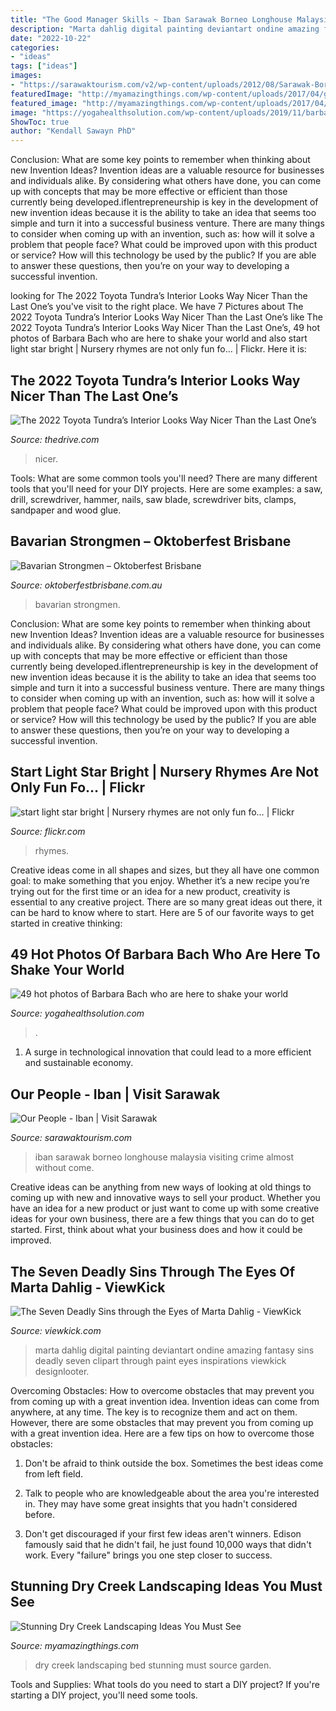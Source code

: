 ```yaml
---
title: "The Good Manager Skills ~ Iban Sarawak Borneo Longhouse Malaysia Visiting Crime Almost Without Come"
description: "Marta dahlig digital painting deviantart ondine amazing fantasy sins deadly seven clipart through paint eyes inspirations viewkick designlooter"
date: "2022-10-22"
categories:
- "ideas"
tags: ["ideas"]
images:
- "https://sarawaktourism.com/v2/wp-content/uploads/2012/08/Sarawak-Borneo-Adventure-Iban-people5.jpg"
featuredImage: "http://myamazingthings.com/wp-content/uploads/2017/04/garden-dry-creek-bed-02.jpg"
featured_image: "http://myamazingthings.com/wp-content/uploads/2017/04/garden-dry-creek-bed-02.jpg"
image: "https://yogahealthsolution.com/wp-content/uploads/2019/11/barbara-bach_5357_24_deepfake.jpg"
ShowToc: true
author: "Kendall Sawayn PhD"
---
```



Conclusion: What are some key points to remember when thinking about new Invention Ideas?
Invention ideas are a valuable resource for businesses and individuals alike. By considering what others have done, you can come up with concepts that may be more effective or efficient than those currently being developed.iflentrepreneurship is key in the development of new invention ideas because it is the ability to take an idea that seems too simple and turn it into a successful business venture. There are many things to consider when coming up with an invention, such as: how will it solve a problem that people face? What could be improved upon with this product or service? How will this technology be used by the public? If you are able to answer these questions, then you’re on your way to developing a successful invention.

	

		
looking for The 2022 Toyota Tundra’s Interior Looks Way Nicer Than the Last One’s you've visit to the right place. We have 7 Pictures about The 2022 Toyota Tundra’s Interior Looks Way Nicer Than the Last One’s like The 2022 Toyota Tundra’s Interior Looks Way Nicer Than the Last One’s, 49 hot photos of Barbara Bach who are here to shake your world and also start light star bright | Nursery rhymes are not only fun fo… | Flickr. Here it is:
		
    
## The 2022 Toyota Tundra’s Interior Looks Way Nicer Than The Last One’s

<img loading=lazy src="https://www.thedrive.com/content-b/message-editor/1627350245666-nutundraportrait.jpg?quality=60" onerror="this.onerror=null;this.src='https://tse2.mm.bing.net/th?id=OIP.8QcEjr9Tezj5vmiDGUQQyAHaLK&amp;pid=15.1';" alt="The 2022 Toyota Tundra’s Interior Looks Way Nicer Than the Last One’s">

_Source: thedrive.com_

>nicer. 

	

Tools: What are some common tools you'll need?
There are many different tools that you'll need for your DIY projects. Here are some examples: a saw, drill, screwdriver, hammer, nails, saw blade, screwdriver bits, clamps, sandpaper and wood glue.

    
## Bavarian Strongmen – Oktoberfest Brisbane

<img loading=lazy src="https://www.oktoberfestbrisbane.com.au/wp-content/uploads/2021/06/oktoberfest-nailing-1536x1024.jpg" onerror="this.onerror=null;this.src='https://tse1.mm.bing.net/th?id=OIP.o93mJu3Z_w7soOOJUT2bwAHaE8&amp;pid=15.1';" alt="Bavarian Strongmen – Oktoberfest Brisbane">

_Source: oktoberfestbrisbane.com.au_

>bavarian strongmen. 

	

Conclusion: What are some key points to remember when thinking about new Invention Ideas?
Invention ideas are a valuable resource for businesses and individuals alike. By considering what others have done, you can come up with concepts that may be more effective or efficient than those currently being developed.iflentrepreneurship is key in the development of new invention ideas because it is the ability to take an idea that seems too simple and turn it into a successful business venture. There are many things to consider when coming up with an invention, such as: how will it solve a problem that people face? What could be improved upon with this product or service? How will this technology be used by the public? If you are able to answer these questions, then you’re on your way to developing a successful invention.

    
## Start Light Star Bright | Nursery Rhymes Are Not Only Fun Fo… | Flickr

<img loading=lazy src="https://c1.staticflickr.com/1/784/27690474618_d60c3993ce_b.jpg" onerror="this.onerror=null;this.src='https://tse3.mm.bing.net/th?id=OIP.mVw3-T-pVE4ilQCXwiUjFwHaKg&amp;pid=15.1';" alt="start light star bright | Nursery rhymes are not only fun fo… | Flickr">

_Source: flickr.com_

>rhymes. 

	

Creative ideas come in all shapes and sizes, but they all have one common goal: to make something that you enjoy. Whether it’s a new recipe you’re trying out for the first time or an idea for a new product, creativity is essential to any creative project. There are so many great ideas out there, it can be hard to know where to start. Here are 5 of our favorite ways to get started in creative thinking: 

    
## 49 Hot Photos Of Barbara Bach Who Are Here To Shake Your World

<img loading=lazy src="https://yogahealthsolution.com/wp-content/uploads/2019/11/barbara-bach_5357_24_deepfake.jpg" onerror="this.onerror=null;this.src='https://tse4.mm.bing.net/th?id=OIP.pCrstfjzbIZI3dg5rQs-7AHaHa&amp;pid=15.1';" alt="49 hot photos of Barbara Bach who are here to shake your world">

_Source: yogahealthsolution.com_

>. 

	

1. A surge in technological innovation that could lead to a more efficient and sustainable economy. 

    
## Our People - Iban | Visit Sarawak

<img loading=lazy src="https://sarawaktourism.com/v2/wp-content/uploads/2012/08/Sarawak-Borneo-Adventure-Iban-people5.jpg" onerror="this.onerror=null;this.src='https://tse3.mm.bing.net/th?id=OIP.SV6pJNvIOk_DlPFGU7li9wHaLC&amp;pid=15.1';" alt="Our People - Iban | Visit Sarawak">

_Source: sarawaktourism.com_

>iban sarawak borneo longhouse malaysia visiting crime almost without come. 

	

Creative ideas can be anything from new ways of looking at old things to coming up with new and innovative ways to sell your product. Whether you have an idea for a new product or just want to come up with some creative ideas for your own business, there are a few things that you can do to get started. First, think about what your business does and how it could be improved.

    
## The Seven Deadly Sins Through The Eyes Of Marta Dahlig - ViewKick

<img loading=lazy src="https://viewkick.com/content/800/2015/08/ondine-by-dahlig-d7fry3f-WLzNg4mGrN.jpg" onerror="this.onerror=null;this.src='https://tse4.mm.bing.net/th?id=OIP.Vim-5Ixmezo4eU2tEPNoMAHaKX&amp;pid=15.1';" alt="The Seven Deadly Sins through the Eyes of Marta Dahlig - ViewKick">

_Source: viewkick.com_

>marta dahlig digital painting deviantart ondine amazing fantasy sins deadly seven clipart through paint eyes inspirations viewkick designlooter. 

	

Overcoming Obstacles: How to overcome obstacles that may prevent you from coming up with a great invention idea.
Invention ideas can come from anywhere, at any time. The key is to recognize them and act on them. However, there are some obstacles that may prevent you from coming up with a great invention idea. Here are a few tips on how to overcome those obstacles:
1) Don't be afraid to think outside the box. Sometimes the best ideas come from left field.

2) Talk to people who are knowledgeable about the area you're interested in. They may have some great insights that you hadn't considered before.

3) Don't get discouraged if your first few ideas aren't winners. Edison famously said that he didn't fail, he just found 10,000 ways that didn't work. Every "failure" brings you one step closer to success.

    
## Stunning Dry Creek Landscaping Ideas You Must See

<img loading=lazy src="http://myamazingthings.com/wp-content/uploads/2017/04/garden-dry-creek-bed-02.jpg" onerror="this.onerror=null;this.src='https://tse3.mm.bing.net/th?id=OIP.XPUBq42kJ5Lu_Tywujzf0AHaJ4&amp;pid=15.1';" alt="Stunning Dry Creek Landscaping Ideas You Must See">

_Source: myamazingthings.com_

>dry creek landscaping bed stunning must source garden. 

	

Tools and Supplies: What tools do you need to start a DIY project?
If you're starting a DIY project, you'll need some tools.

